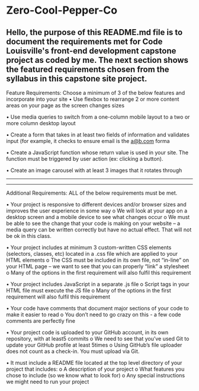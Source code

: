 # Zero-Cool-Pepper-Co
Hello, the purpose of this README.md file is to document the requirements met for Code Louisville's front-end development capstone project as coded by me. The next section shows the featured requirements chosen from the syllabus in this capstone site project.
---------------------------------------------------------------------------------------------------
Feature Requirements:
Choose a minimum of 3 of the below features and incorporate into your site
•	Use flexbox to rearrange 2 or more content areas on your page as the screen changes sizes
 
•	Use media queries to switch from a one-column mobile layout to a two or more column desktop layout



•	Create a form that takes in at least two fields of information and validates input (for example, it checks to ensure email is the a@b.com forma

•	Create a JavaScript function whose return value is used in your site. The function must be triggered by user action (ex: clicking a button).



•	Create an image carousel with at least 3 images that it rotates through

-------------------------------------------------------------------------------------------------------------
-------------------------------------------------------------------------------------------------------------

Additional Requirements:
ALL of the below requirements must be met.

•	Your project is responsive to different devices and/or browser sizes and improves the user experience in some way
  o	We will look at your app on a desktop screen and a mobile device to see what changes occur
  o	We must be able to see the change that your code is making on your website – a media query can be written correctly but have no actual effect. That will not be ok in this class.
  
•	Your project includes at minimum 3 custom-written CSS elements (selectors, classes, etc) located in a .css file which are applied to your HTML elements
  o	The CSS must be included in its own file, not “in-line” on your HTML page – we want to see that you can properly “link” a stylesheet
  o	Many of the options in the first requirement will also fulfil this requirement
  
•	Your project includes JavaScript in a separate .js file
  o	Script tags in your HTML file must execute the JS file
  o	Many of the options in the first requirement will also fulfil this requirement
  
•	Your code have comments that document major sections of your code to make it easier to read
  o	You don’t need to go crazy on this - a few code comments are perfectly fine
  
•	Your project code is uploaded to your GitHub account, in its own repository, with at least5 commits
  o	We need to see that you’ve used Git to update your GitHub profile at least 5times
  o	Using GitHub’s file uploader does not count as a check-in. You must upload via Git.
  
•	It must include a README file located at the top level directory of your project that includes:
  o	A description of your project
  o	What features you chose to include (so we know what to look for)
  o	Any special instructions we might need to run your project
